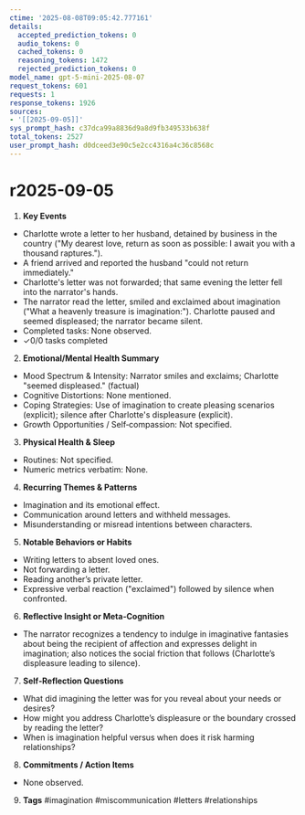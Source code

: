 ```yaml
---
ctime: '2025-08-08T09:05:42.777161'
details:
  accepted_prediction_tokens: 0
  audio_tokens: 0
  cached_tokens: 0
  reasoning_tokens: 1472
  rejected_prediction_tokens: 0
model_name: gpt-5-mini-2025-08-07
request_tokens: 601
requests: 1
response_tokens: 1926
sources:
- '[[2025-09-05]]'
sys_prompt_hash: c37dca99a8836d9a8d9fb349533b638f
total_tokens: 2527
user_prompt_hash: d0dceed3e90c5e2cc4316a4c36c8568c
---
```

# r2025-09-05

1. **Key Events**
- Charlotte wrote a letter to her husband, detained by business in the country ("My dearest love, return as soon as possible: I await you with a thousand raptures.").
- A friend arrived and reported the husband "could not return immediately."
- Charlotte's letter was not forwarded; that same evening the letter fell into the narrator's hands.
- The narrator read the letter, smiled and exclaimed about imagination ("What a heavenly treasure is imagination:"). Charlotte paused and seemed displeased; the narrator became silent.
- Completed tasks: None observed.
- ✓0/0 tasks completed

2. **Emotional/Mental Health Summary**
- Mood Spectrum & Intensity: Narrator smiles and exclaims; Charlotte "seemed displeased." (factual)
- Cognitive Distortions: None mentioned.
- Coping Strategies: Use of imagination to create pleasing scenarios (explicit); silence after Charlotte's displeasure (explicit).
- Growth Opportunities / Self‑compassion: Not specified.

3. **Physical Health & Sleep**
- Routines: Not specified.
- Numeric metrics verbatim: None.

4. **Recurring Themes & Patterns**
- Imagination and its emotional effect.
- Communication around letters and withheld messages.
- Misunderstanding or misread intentions between characters.

5. **Notable Behaviors or Habits**
- Writing letters to absent loved ones.
- Not forwarding a letter.
- Reading another’s private letter.
- Expressive verbal reaction ("exclaimed") followed by silence when confronted.

6. **Reflective Insight or Meta‑Cognition**
- The narrator recognizes a tendency to indulge in imaginative fantasies about being the recipient of affection and expresses delight in imagination; also notices the social friction that follows (Charlotte’s displeasure leading to silence).

7. **Self‑Reflection Questions**
- What did imagining the letter was for you reveal about your needs or desires?
- How might you address Charlotte’s displeasure or the boundary crossed by reading the letter?
- When is imagination helpful versus when does it risk harming relationships?

8. **Commitments / Action Items**
- None observed.

9. **Tags**
#imagination #miscommunication #letters #relationships